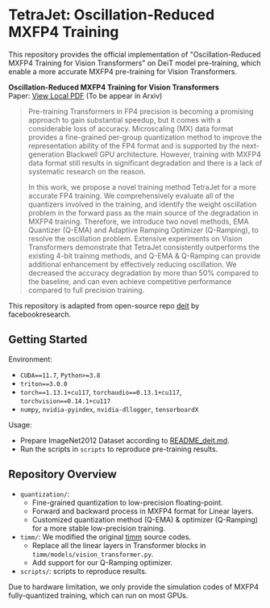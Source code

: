 # TetraJet: Oscillation-Reduced MXFP4 Training

This repository provides the official implementation of "Oscillation-Reduced MXFP4 Training for Vision Transformers" on DeiT model pre-training, which enable a more accurate MXFP4 pre-training for Vision Transformers.

**Oscillation-Reduced MXFP4 Training for Vision Transformers**  
Paper: [View Local PDF](TetraJet_Paper.pdf) (To be appear in Arxiv)  

> Pre-training Transformers in FP4 precision is becoming a promising approach to gain substantial speedup, but it comes with a considerable loss of accuracy. Microscaling (MX) data format provides a fine-grained per-group quantization method to improve the representation ability of the FP4 format and is supported by the next-generation Blackwell GPU architecture. However, training with MXFP4 data format still results in significant degradation and there is a lack of systematic research on the reason.
> 
> In this work, we propose a novel training method TetraJet for a more accurate FP4 training. We comprehensively evaluate all of the quantizers involved in the training, and identify the weight oscillation problem in the forward pass as the main source of the degradation in MXFP4 training. Therefore, we introduce two novel methods, EMA Quantizer (Q-EMA) and Adaptive Ramping Optimizer (Q-Ramping), to resolve the oscillation problem. Extensive experiments on Vision Transformers demonstrate that TetraJet consistently outperforms the existing 4-bit training methods, and Q-EMA & Q-Ramping can provide additional enhancement by effectively reducing oscillation. We decreased the accuracy degradation by more than 50% compared to the baseline, and can even achieve competitive performance compared to full precision training.

This repository is adapted from open-source repo [deit](https://github.com/facebookresearch/deit) by facebookresearch. 

## Getting Started

Environment:

- `CUDA==11.7`, `Python>=3.8`
- `triton==3.0.0`
- `torch==1.13.1+cu117`, `torchaudio==0.13.1+cu117`, `torchvision==0.14.1+cu117`
- `numpy`, `nvidia-pyindex`, `nvidia-dllogger`, `tensorboardX`

Usage: 

- Prepare ImageNet2012 Dataset according to [README_deit.md](https://github.com/facebookresearch/deit/blob/main/README_deit.md#data-preparation).
- Run the scripts in `scripts` to reproduce pre-training results.

## Repository Overview

- `quantization/`: 
  - Fine-grained quantization to low-precision floating-point.
  - Forward and backward process in MXFP4 format for Linear layers.
  - Customized quantization method (Q-EMA) & optimizer (Q-Ramping) for a more stable low-precision training.
- `timm/`: We modified the original [timm](https://github.com/huggingface/pytorch-image-models) source codes. 
  - Replace all the linear layers in Transformer blocks in `timm/models/vision_transformer.py`.
  - Add support for our Q-Ramping optimizer.
- `scripts/`: scripts to reproduce results.

Due to hardware limitation, we only provide the simulation codes of MXFP4 fully-quantized training, which can run on most GPUs. 
